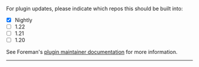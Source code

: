For plugin updates, please indicate which repos this should be built into:

* [x] Nightly
* [ ] 1.22
* [ ] 1.21
* [ ] 1.20

See Foreman's [plugin maintainer documentation](https://projects.theforeman.org/projects/foreman/wiki/How_to_Create_a_Plugin#Release-strategies) for more information.

---
